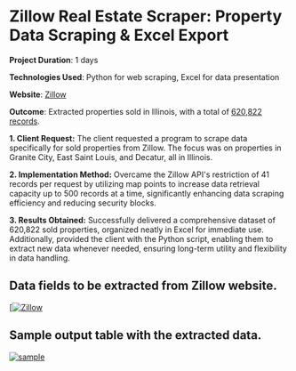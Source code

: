 # Zillow Real Estate Scraper: Property Data Scraping & Excel Export

**Project Duration**: 1 days

**Technologies Used**: Python for web scraping, Excel for data presentation

**Website**: [Zillow](https://www.zillow.com/il/sold/?searchQueryState=%7B%22isMapVisible%22%3Atrue%2C%22mapBounds%22%3A%7B%22north%22%3A43.452113556104415%2C%22south%22%3A36.24337847292101%2C%22east%22%3A-78.8899200859375%2C%22west%22%3A-100.8845489921875%7D%2C%22filterState%22%3A%7B%22ah%22%3A%7B%22value%22%3Atrue%7D%2C%22fsba%22%3A%7B%22value%22%3Afalse%7D%2C%22fsbo%22%3A%7B%22value%22%3Afalse%7D%2C%22nc%22%3A%7B%22value%22%3Afalse%7D%2C%22cmsn%22%3A%7B%22value%22%3Afalse%7D%2C%22auc%22%3A%7B%22value%22%3Afalse%7D%2C%22fore%22%3A%7B%22value%22%3Afalse%7D%2C%22rs%22%3A%7B%22value%22%3Atrue%7D%2C%22sort%22%3A%7B%22value%22%3A%22globalrelevanceex%22%7D%7D%2C%22isListVisible%22%3Atrue%2C%22mapZoom%22%3A7%2C%22regionSelection%22%3A%5B%7B%22regionId%22%3A21%2C%22regionType%22%3A2%7D%5D%2C%22pagination%22%3A%7B%7D%7D)

**Outcome**: Extracted properties sold in Illinois, with a total of [620,822 records](https://docs.google.com/spreadsheets/d/1w0UluS-dUlCvtOiazcvrhZJ6ajYSXlILp8PuV-I_9ik).

**1. Client Request:**
The client requested a program to scrape data specifically for sold properties from Zillow. The focus was on properties in Granite City, East Saint Louis, and Decatur, all in Illinois.

**2. Implementation Method:**
Overcame the Zillow API's restriction of 41 records per request by utilizing map points to increase data retrieval capacity up to 500 records at a time, significantly enhancing data scraping efficiency and reducing security blocks.

**3. Results Obtained:**
Successfully delivered a comprehensive dataset of 620,822 sold properties, organized neatly in Excel for immediate use. Additionally, provided the client with the Python script, enabling them to extract new data whenever needed, ensuring long-term utility and flexibility in data handling.

## Data fields to be extracted from Zillow website.
[[![Zillow](https://github.com/TechBeme/Zillow/assets/101749351/da57402d-2aed-4071-b179-0b348c1be2fb)](https://www.zillow.com/il/sold/?searchQueryState=%7B%22isMapVisible%22%3Atrue%2C%22mapBounds%22%3A%7B%22north%22%3A43.452113556104415%2C%22south%22%3A36.24337847292101%2C%22east%22%3A-78.8899200859375%2C%22west%22%3A-100.8845489921875%7D%2C%22filterState%22%3A%7B%22ah%22%3A%7B%22value%22%3Atrue%7D%2C%22fsba%22%3A%7B%22value%22%3Afalse%7D%2C%22fsbo%22%3A%7B%22value%22%3Afalse%7D%2C%22nc%22%3A%7B%22value%22%3Afalse%7D%2C%22cmsn%22%3A%7B%22value%22%3Afalse%7D%2C%22auc%22%3A%7B%22value%22%3Afalse%7D%2C%22fore%22%3A%7B%22value%22%3Afalse%7D%2C%22rs%22%3A%7B%22value%22%3Atrue%7D%2C%22sort%22%3A%7B%22value%22%3A%22globalrelevanceex%22%7D%7D%2C%22isListVisible%22%3Atrue%2C%22mapZoom%22%3A7%2C%22regionSelection%22%3A%5B%7B%22regionId%22%3A21%2C%22regionType%22%3A2%7D%5D%2C%22pagination%22%3A%7B%7D%7D)

## Sample output table with the extracted data.
[![sample](https://github.com/TechBeme/Zillow/assets/101749351/b44c4cd3-1c1f-403b-9e4f-d7df0ce42177)](https://docs.google.com/spreadsheets/d/1w0UluS-dUlCvtOiazcvrhZJ6ajYSXlILp8PuV-I_9ik)

